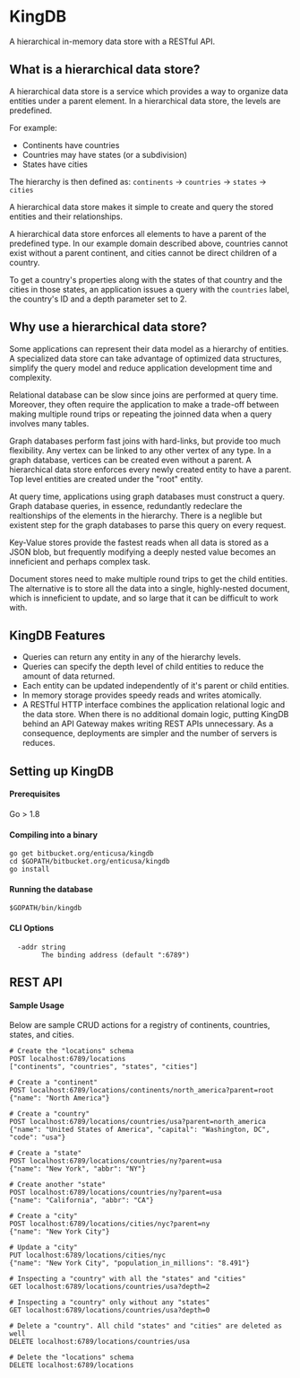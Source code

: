 # KingDB #
A hierarchical in-memory data store with a RESTful API.

## What is a hierarchical data store? ##
A hierarchical data store is a service which provides a way to organize data entities under a parent element. In a hierarchical data store, the levels are predefined.

For example:

* Continents have countries
* Countries may have states (or a subdivision)
* States have cities

The hierarchy is then defined as: `continents` -> `countries` -> `states` -> `cities`

A hierarchical data store makes it simple to create and query the stored entities and their relationships.

A hierarchical data store enforces all elements to have a parent of the predefined type. In our example domain described above, countries cannot exist without a parent continent, and cities cannot be direct children of a country.

To get a country's properties along with the states of that country and the cities in those states, an application issues a query with the `countries` label, the country's ID and a depth parameter set to 2.

## Why use a hierarchical data store? ##
Some applications can represent their data model as a hierarchy of entities. A specialized data store can take advantage of optimized data structures, simplify the query model and reduce application development time and complexity.

Relational database can be slow since joins are performed at query time. Moreover, they often require the application to make a trade-off between making multiple round trips or repeating the joinned data when a query involves many tables.

Graph databases perform fast joins with hard-links, but provide too much flexibility. Any vertex can be linked to any other vertex of any type. In a graph database, vertices can be created even without a parent. A hierarchical data store enforces every newly created entity to have a parent. Top level entities are created under the "root" entity. 

At query time, applications using graph databases must construct a query. Graph database queries, in essence, redundantly redeclare the realtionships of the elements in the hierarchy. There is a neglible but existent step for the graph databases to parse this query on every request.

Key-Value stores provide the fastest reads when all data is stored as a JSON blob, but frequently modifying a deeply nested value becomes an inneficient and perhaps complex task.

Document stores need to make multiple round trips to get the child entities. The alternative is to store all the data into a single, highly-nested document, which is inneficient to update, and so large that it can be difficult to work with.

## KingDB Features ##
- Queries can return any entity in any of the hierarchy levels.
- Queries can specify the depth level of child entities to reduce the amount of data returned.
- Each entity can be updated independently of it's parent or child entities.
- In memory storage provides speedy reads and writes atomically.
- A RESTful HTTP interface combines the application relational logic and the data store. When there is no additional domain logic, putting KingDB behind an API Gateway makes writing REST APIs unnecessary. As a consequence, deployments are simpler and the number of servers is reduces.

## Setting up KingDB ##

#### Prerequisites ####
Go > 1.8

#### Compiling into a binary ####
```
go get bitbucket.org/enticusa/kingdb
cd $GOPATH/bitbucket.org/enticusa/kingdb
go install
```

#### Running the database ####
```
$GOPATH/bin/kingdb
```

#### CLI Options ###
```
  -addr string
        The binding address (default ":6789")
```

## REST API ##

#### Sample Usage ####
Below are sample CRUD actions for a registry of continents, countries, states, and cities.
```
# Create the "locations" schema
POST localhost:6789/locations
["continents", "countries", "states", "cities"]

# Create a "continent"
POST localhost:6789/locations/continents/north_america?parent=root
{"name": "North America"}

# Create a "country"
POST localhost:6789/locations/countries/usa?parent=north_america
{"name": "United States of America", "capital": "Washington, DC", "code": "usa"}

# Create a "state"
POST localhost:6789/locations/countries/ny?parent=usa
{"name": "New York", "abbr": "NY"}

# Create another "state"
POST localhost:6789/locations/countries/ny?parent=usa
{"name": "California", "abbr": "CA"}

# Create a "city"
POST localhost:6789/locations/cities/nyc?parent=ny
{"name": "New York City"}

# Update a "city"
PUT localhost:6789/locations/cities/nyc
{"name": "New York City", "population_in_millions": "8.491"}

# Inspecting a "country" with all the "states" and "cities"
GET localhost:6789/locations/countries/usa?depth=2

# Inspecting a "country" only without any "states"
GET localhost:6789/locations/countries/usa?depth=0

# Delete a "country". All child "states" and "cities" are deleted as well
DELETE localhost:6789/locations/countries/usa

# Delete the "locations" schema
DELETE localhost:6789/locations
```